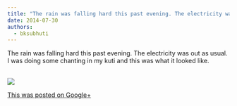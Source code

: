 ```yaml
---
title: "The rain was falling hard this past evening. The electricity was out as usual. I was doing some chanting..."
date: 2014-07-30
authors: 
  - bksubhuti
---
```


The rain was falling hard this past evening. The electricity was out as usual. I was doing some chanting in my kuti and this was what it looked like.  
﻿

![](https://lh5.googleusercontent.com/-gtvDIeAzyrI/U9hoPb4vEDI/AAAAAAAAJ-k/zE-FseBzeGU/w506-h750/14%2B-%2B1)

[This was posted on Google+](https://plus.google.com/+BhikkhuSubhuti/posts/X7ycqkBJhSF)